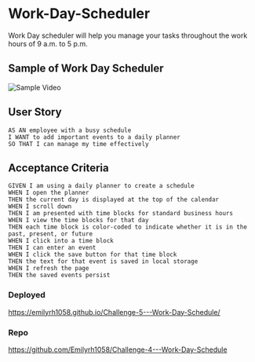 # Work-Day-Scheduler
Work Day scheduler will help you manage your tasks throughout the work hours of 9 a.m. to 5 p.m.

## Sample of Work Day Scheduler
![Sample Video](https://drive.google.com/file/d/1OQptWzssFtoptUv3vaLtVehLb3f1och_/view)

## User Story
````
AS AN employee with a busy schedule
I WANT to add important events to a daily planner
SO THAT I can manage my time effectively
````
## Acceptance Criteria
````
GIVEN I am using a daily planner to create a schedule
WHEN I open the planner
THEN the current day is displayed at the top of the calendar
WHEN I scroll down
THEN I am presented with time blocks for standard business hours
WHEN I view the time blocks for that day
THEN each time block is color-coded to indicate whether it is in the past, present, or future
WHEN I click into a time block
THEN I can enter an event
WHEN I click the save button for that time block
THEN the text for that event is saved in local storage
WHEN I refresh the page
THEN the saved events persist
````

### Deployed
https://emilyrh1058.github.io/Challenge-5---Work-Day-Schedule/

### Repo
https://github.com/Emilyrh1058/Challenge-4---Work-Day-Schedule
